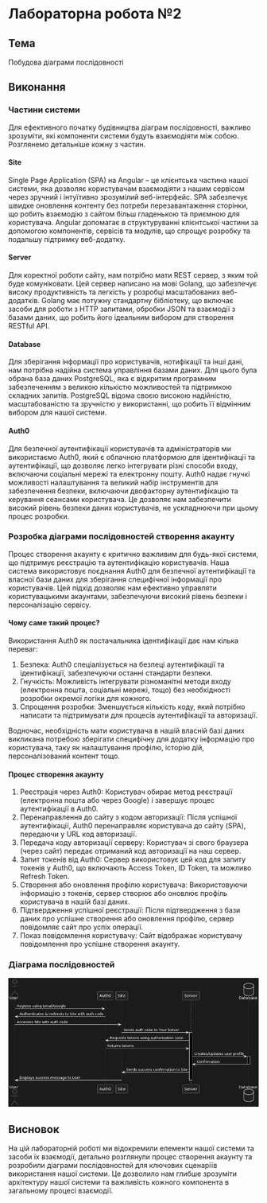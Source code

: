 # Лабораторна робота №2

## Тема

Побудова діаграми послідовності

## Виконання

### Частини системи

Для ефективного початку будівництва діаграм послідовності, важливо зрозуміти, які компоненти системи будуть взаємодіяти між собою. Розглянемо детальніше кожну з частин.

#### Site

Single Page Application (SPA) на Angular – це клієнтська частина нашої системи, яка дозволяє користувачам взаємодіяти з нашим сервісом через зручний і інтуїтивно зрозумілий веб-інтерфейс. SPA забезпечує швидке оновлення контенту без потреби перезавантаження сторінки, що робить взаємодію з сайтом більш гладенькою та приємною для користувача. Angular допомагає в структуруванні клієнтської частини за допомогою компонентів, сервісів та модулів, що спрощує розробку та подальшу підтримку веб-додатку.

#### Server

Для коректної роботи сайту, нам потрібно мати REST сервер, з яким той буде комуніковати. Цей сервер написано на мові Golang, що забезпечує високу продуктивність та легкість у розробці масштабованих веб-додатків. Golang має потужну стандартну бібліотеку, що включає засоби для роботи з HTTP запитами, обробки JSON та взаємодії з базами даних, що робить його ідеальним вибором для створення RESTful API.

#### Database

Для зберігання інформації про користувачів, нотифікації та інші дані, нам потрібна надійна система управління базами даних. Для цього була обрана база даних PostgreSQL, яка є відкритим програмним забезпеченням з великою кількістю можливостей та підтримкою складних запитів. PostgreSQL відома своєю високою надійністю, масштабованістю та зручністю у використанні, що робить її відмінним вибором для нашої системи.

#### Auth0

Для безпечної аутентифікації користувачів та адміністраторів ми використаємо Auth0, який є облачною платформою для ідентифікації та аутентифікації, що дозволяє легко інтегрувати різні способи входу, включаючи соціальні мережі та електронну пошту. Auth0 надає гнучкі можливості налаштування та великий набір інструментів для забезпечення безпеки, включаючи двофакторну аутентифікацію та керування сеансами користувача. Це дозволяє нам забезпечити високий рівень безпеки даних користувачів, не ускладнюючи при цьому процес розробки.

### Розробка діаграми послідовностей створення акаунту

Процес створення акаунту є критично важливим для будь-якої системи, що підтримує реєстрацію та аутентифікацію користувачів. Наша система використовує поєднання Auth0 для безпечної аутентифікації та власної бази даних для зберігання специфічної інформації про користувачів. Цей підхід дозволяє нам ефективно управляти користувацькими акаунтами, забезпечуючи високий рівень безпеки і персоналізацію сервісу.

#### Чому саме такий процес?

Використання Auth0 як постачальника ідентифікації дає нам кілька переваг:

1. Безпека: Auth0 спеціалізується на безпеці аутентифікації та ідентифікації, забезпечуючи останні стандарти безпеки.
2. Гнучкість: Можливість інтегрувати різноманітні методи входу (електронна пошта, соціальні мережі, тощо) без необхідності розробки окремої логіки для кожного.
3. Спрощення розробки: Зменшується кількість коду, який потрібно написати та підтримувати для процесів аутентифікації та авторизації.

Водночас, необхідність мати користувача в нашій власній базі даних викликана потребою зберігати специфічну для додатку інформацію про користувача, таку як налаштування профілю, історію дій, персоналізований контент тощо.

#### Процес створення акаунту

1. Реєстрація через Auth0: Користувач обирає метод реєстрації (електронна пошта або через Google) і завершує процес аутентифікації в Auth0.
2. Перенаправлення до сайту з кодом авторизації: Після успішної аутентифікації, Auth0 перенаправляє користувача до сайту (SPA), передаючи у URL код авторизації.
3. Передача коду авторизації серверу: Користувач зі свого браузера (через сайт) передає отриманий код авторизації на наш сервер.
4. Запит токенів від Auth0: Сервер використовує цей код для запиту токенів у Auth0, що включають Access Token, ID Token, та можливо Refresh Token.
5. Створення або оновлення профілю користувача: Використовуючи інформацію з токенів, сервер створює або оновлює профіль користувача в нашій базі даних.
6. Підтвердження успішної реєстрації: Після підтвердження з бази даних про успішне створення або оновлення профілю, сервер повідомляє сайт про успіх операції.
7. Показ повідомлення користувачу: Сайт відображає користувачу повідомлення про успішне створення акаунту.

### Діаграма послідовностей

![Рисунок 1 - Діаграма послідовностей](image.png)

## Висновок

На цій лабораторній роботі ми відокремили елементи нашої системи та засоби їх взаємодії, детально розглянули процес створення акаунту та розробили діаграми послідовностей для ключових сценаріїв використання нашої системи. Це дозволило нам глибше зрозуміти архітектуру нашої системи та важливість кожного компонента в загальному процесі взаємодії.